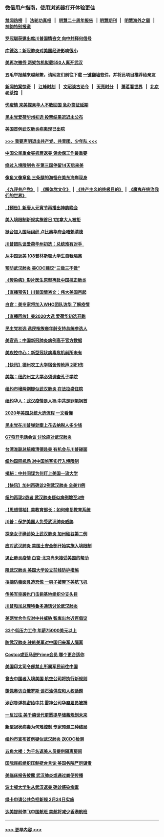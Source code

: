 ### [微信用户指南，使用浏览器打开体验更佳](https://github.com/gfw-breaker/banned-news1/blob/master/indexes/wechat-guide.md?t=0)
#### [禁闻热榜](热点新闻.md?t=0)  &nbsp;&nbsp;|&nbsp;&nbsp; [法轮功真相](https://github.com/gfw-breaker/truth/blob/master/README.md?t=0) &nbsp;&nbsp;|&nbsp;&nbsp; [明慧二十周年报告](https://github.com/gfw-breaker/mh-reports/blob/master/README.md?t=0) &nbsp;&nbsp;|&nbsp;&nbsp;[明慧期刊](https://github.com/gfw-breaker/mh-qikan) &nbsp;&nbsp;|&nbsp;&nbsp; [明慧海外之窗](https://github.com/gfw-breaker/mh-news/blob/master/README.md?t=0) &nbsp;&nbsp;|&nbsp;&nbsp; [神韵特别报道](https://github.com/gfw-breaker/mh-news/blob/master/shenyun.md?t=0)
#### [罗冠聪获邀出席川普国情咨文 向中共释何信号](../pages/nsc412/n11844355.md?t=02050255) 
#### [库德洛：新冠肺炎对美国经济影响很小](../pages/nsc412/n11844418.md?t=02050255) 
#### [美再次撤侨 两架包机拟载550人离开武汉](../pages/nsc412/n11844407.md?t=02050255) 
#### 五毛举报越来越频繁，请网友们前往下载 [一键翻墙软件](https://github.com/gfw-breaker/ssr-accounts)，并将此项目推荐给亲友
#### [新闻拍案惊奇](https://github.com/gfw-breaker/banned-news1/blob/master/pages/link4.md) &nbsp;&nbsp;|&nbsp;&nbsp; [江峰时刻](https://github.com/gfw-breaker/banned-news1/blob/master/pages/link4.md) &nbsp;&nbsp;|&nbsp;&nbsp; [文昭谈古论今](https://github.com/gfw-breaker/banned-news1/blob/master/pages/link4.md) &nbsp;&nbsp;|&nbsp;&nbsp; [天亮时分](https://github.com/gfw-breaker/banned-news1/blob/master/pages/link4.md) &nbsp;&nbsp;|&nbsp;&nbsp; [萧茗看世界](https://github.com/gfw-breaker/banned-news1/blob/master/pages/link4.md) &nbsp;&nbsp;|&nbsp;&nbsp; [北京老茶馆](https://github.com/gfw-breaker/banned-news1/blob/master/pages/link4.md) &nbsp;&nbsp;|&nbsp;&nbsp; 
#### [忧疫情 来美探亲华人不敢回国 急办签证延期](../pages/nsc412/n11843344.md?t=02050255) 
#### [民主党爱荷华州初选 投票结果迟迟未公布](../pages/nsc412/n11844207.md?t=02050255) 
#### [美国首例武汉肺炎病患现已出院](../pages/nsc412/n11842740.md?t=02050255) 
#### [>>> 我要声明退出共产党、共青团、少年队 <<<](https://github.com/begood0513/goodnews/blob/master/quit/letter.md) 
#### [中国公民重金买机票返美 保命保工作最重要](../pages/nsc412/n11843282.md?t=02050255) 
#### [绕过入境限制令  在第三国停留14天后来美](../pages/nsc412/n11843341.md?t=02050255) 
#### [像鱼又像章鱼 三条腿的海怪在美东海岸现身](../pages/nsc412/n11843092.md?t=02050255) 
#### [《九评共产党》](https://github.com/begood0513/9ping.md/blob/master/README.md) &nbsp;|&nbsp; [《解体党文化》](../../../../jtdwh.md/blob/master/README.md)  &nbsp;|&nbsp; [《共产主义的终极目的》](../../../../gczydzjmd.md/blob/master/README.md) &nbsp;|&nbsp; [《魔鬼在统治我们的世界》](../../../../mgztzwmdsj.md/blob/master/README.md) 
#### [【预告】新唐人元宵节再播出神韵晚会](../pages/nsc412/n11843192.md?t=02050255) 
#### [美入境限制新规实施首日 1加拿大人被拒](../pages/nsc412/n11843058.md?t=02050255) 
#### [挺台加入国际组织 卢比奥华府会唔赖清德](../pages/nsc412/n11843023.md?t=02050255) 
#### [川普团队谈爱荷华州初选：总统难有对手  ](../pages/nsc412/n11842867.md?t=02050255) 
#### [从中国返美 108普林斯顿大学生自我隔离](../pages/nsc412/n11842714.md?t=02050255) 
#### [预防武汉肺炎 美CDC建议“三做三不做”](../pages/nsc412/n11842700.md?t=02050255) 
#### [《传染病》影片医生原型再赴中国抗击肺炎](../pages/nsc412/n11842626.md?t=02050255) 
#### [【直播预告】川普国情咨文：伟大美国再起](../pages/nsc412/n11842079.md?t=02050255) 
#### [白宫：美专家将加入WHO团队访华 了解疫情](../pages/nsc412/n11842198.md?t=02050255) 
#### [【直播回放】美2020大选 爱荷华初选开跑](../pages/nsc412/n11841820.md?t=02050255) 
#### [民主党初选 选民按族裔年龄支持总统参选人](../pages/nsc412/n11842239.md?t=02050255) 
#### [美官员：中国新冠肺炎病例高于官方数据](../pages/nsc412/n11842452.md?t=02050255) 
#### [美疾控中心：新型冠状病毒危机前所未有](../pages/nsc412/n11842406.md?t=02050255) 
#### [【快讯】德州农工大学宿舍传枪声 2死1伤](../pages/nsc412/n11842279.md?t=02050255) 
#### [美媒：纽约州立大学必须调查孔子学院](../pages/nsc412/n11840637.md?t=02050255) 
#### [纽约市增两例疑似武汉肺炎 在法拉盛住院](../pages/nsc412/n11840625.md?t=02050255) 
#### [纽约华人：武汉疫情是人祸 中共是罪魁祸首](../pages/nsc412/n11840631.md?t=02050255) 
#### [2020年美国总统大选流程 一文看懂](../pages/nsc412/n11842056.md?t=02050255) 
#### [民主党在川普弹劾案上花去纳税人多少钱](../pages/nsc412/n11841941.md?t=02050255) 
#### [G7将开电话会议 讨论应对武汉肺炎](../pages/nsc412/n11841658.md?t=02050255) 
#### [台湾准副总统赖清德赴美 有机会与川普碰面](../pages/nsc412/n11841332.md?t=02050255) 
#### [纽约国际机场  对中国旅客实行入境限制](../pages/nsc412/n11840619.md?t=02050255) 
#### [揭秘：中共间谍为何盯上美国一流大学](../pages/nsc412/n11840270.md?t=02050255) 
#### [【快讯】加州再确诊2例武汉肺炎 全美11例](../pages/nsc412/n11840339.md?t=02050255) 
#### [纽约再现2患者 武汉肺炎疑似病例增至3宗](../pages/nsc412/n11840010.md?t=02050255) 
#### [【思想领袖】美教育部长：如何修复教育系统](../pages/nsc412/n11690865.md?t=02050255) 
#### [川普：保护美国人免受武汉肺炎威胁](../pages/nsc412/n11839718.md?t=02050255) 
#### [探亲女子确诊染上武汉肺炎 加州硅谷第二例](../pages/nsc412/n11839784.md?t=02050255) 
#### [应对武汉肺炎 美国土安全部开始实施入境限制](../pages/nsc412/n11839729.md?t=02050255) 
#### [遏止肺炎疫情 白宫:北京尚未接受美国的帮助](../pages/nsc412/n11839660.md?t=02050255) 
#### [阻武汉肺炎 美国大学设立前线防护措施](../pages/nsc412/n11839479.md?t=02050255) 
#### [拒摘防毒面具造恐慌 一男子被带下美航飞机](../pages/nsc412/n11839455.md?t=02050255) 
#### [传美军空袭也门击毙基地组织分支头目](../pages/nsc412/n11839210.md?t=02050255) 
#### [川普和加总理特鲁多通话讨论武汉肺炎](../pages/nsc412/n11839128.md?t=02050255) 
#### [美两党合作应对中共威胁 智库出台近百倡议](../pages/nsc412/n11838437.md?t=02050255) 
#### [33个低压力工作 年薪75000美元以上](../pages/nsc412/n11834441.md?t=02050255) 
#### [防武汉肺炎 驻韩美军对中国归来军人隔离](../pages/nsc412/n11838970.md?t=02050255) 
#### [Costco或亚马逊Prime会员 哪个更合适你](../pages/nsc412/n11834459.md?t=02050255) 
#### [美国印太司令部禁止所属军民前往中国](../pages/nsc412/n11838418.md?t=02050255) 
#### [曾去中国者入境美国 航空公司将执行新规则](../pages/nsc412/n11838375.md?t=02050255) 
#### [蓬佩奥访白俄罗斯 谈石油供应和人权话题](../pages/nsc412/n11838242.md?t=02050255) 
#### [涉窃导弹机密给中共 雷神公司华裔雇员被捕](../pages/nsc412/n11838129.md?t=02050255) 
#### [一反过往 美千禧世代更愿提早储蓄规划未来](../pages/nsc412/n11837601.md?t=02050255) 
#### [新型冠状病毒为何难控制 专家预测三种结局](../pages/nsc412/n11838002.md?t=02050255) 
#### [纽约市宣布首例疑似武汉肺炎 送CDC检测](../pages/nsc412/n11837852.md?t=02050255) 
#### [五角大楼：为千名返美人员提供隔离房间](../pages/nsc412/n11837831.md?t=02050255) 
#### [国际民航组织压制挺台言论 美国务院严厉谴责](../pages/nsc412/n11837791.md?t=02050255) 
#### [美临床报告披露 武汉肺炎或通过粪便传播](../pages/nsc412/n11837626.md?t=02050255) 
#### [波士顿大学生从武汉返美 确诊感染病毒](../pages/nsc412/n11837580.md?t=02050255) 
#### [绿卡申请公共负担新规 2月24日实施](../pages/nsc412/n11836634.md?t=02050255) 
#### [达美提前停飞中国航班 美航将减少香港航班](../pages/nsc412/n11837649.md?t=02050255) 

----
#### [ >>> 更早内容 <<< ](../indexes/nsc412-earlier.md)
